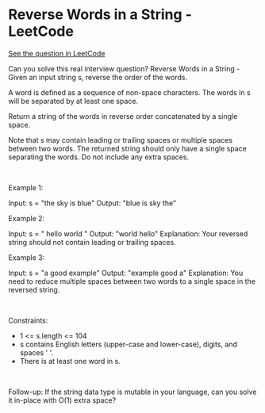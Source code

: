 # Reverse Words in a String - LeetCode
[See the question in LeetCode](https://leetcode.com/problems/reverse-words-in-a-string/submissions/1726178864/?envType=study-plan-v2&envId=top-interview-150)

Can you solve this real interview question? Reverse Words in a String - Given an input string s, reverse the order of the words.

A word is defined as a sequence of non-space characters. The words in s will be separated by at least one space.

Return a string of the words in reverse order concatenated by a single space.

Note that s may contain leading or trailing spaces or multiple spaces between two words. The returned string should only have a single space separating the words. Do not include any extra spaces.

 

Example 1:


Input: s = "the sky is blue"
Output: "blue is sky the"


Example 2:


Input: s = "  hello world  "
Output: "world hello"
Explanation: Your reversed string should not contain leading or trailing spaces.


Example 3:


Input: s = "a good   example"
Output: "example good a"
Explanation: You need to reduce multiple spaces between two words to a single space in the reversed string.


 

Constraints:

 * 1 <= s.length <= 104
 * s contains English letters (upper-case and lower-case), digits, and spaces ' '.
 * There is at least one word in s.

 

Follow-up: If the string data type is mutable in your language, can you solve it in-place with O(1) extra space?
